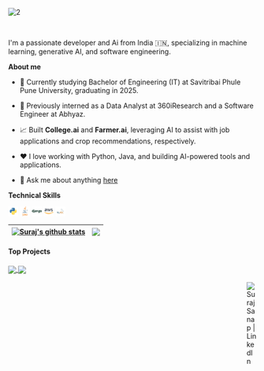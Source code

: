 
![2](https://github.com/user-attachments/assets/f36650f8-5da3-4799-ade3-9a5b9df9ff5e)




<br />

I'm a passionate developer and Ai from India 🇮🇳, specializing in machine learning, generative AI, and software engineering.

**About me**

- 💼 Currently studying Bachelor of Engineering (IT) at Savitribai Phule Pune University, graduating in 2025.
  
- 🌱 Previously interned as a Data Analyst at 360iResearch and a Software Engineer at Abhyaz.

- 📈 Built **College.ai** and **Farmer.ai**, leveraging AI to assist with job applications and crop recommendations, respectively.

- ❤️ I love working with Python, Java, and building AI-powered tools and applications.

- 💬 Ask me about anything [here](https://github.com/SurajSanap/SurajSanap/issues)

**Technical Skills**

<code><img height="20" alt="python" src="https://raw.githubusercontent.com/github/explore/master/topics/python/python.png"></code>
<code><img height="20" alt="java" src="https://raw.githubusercontent.com/github/explore/master/topics/java/java.png"></code>
<code><img height="20" alt="django" src="https://raw.githubusercontent.com/github/explore/master/topics/django/django.png"></code>
<code><img height="20" alt="aws" src="https://raw.githubusercontent.com/github/explore/master/topics/aws/aws.png"></code>
<code><img height="20" alt="mysql" src="https://raw.githubusercontent.com/github/explore/master/topics/mysql/mysql.png"></code>

| <a href="https://github.com/SurajSanap/github-readme-stats"><img align="center" src="https://github-readme-stats.vercel.app/api?username=SurajSanap&show_icons=true&include_all_commits=true&theme=buefy&hide_border=true" alt="Suraj's github stats" /></a> | <a href="https://github.com/SurajSanap/github-readme-stats"><img align="center" src="https://github-readme-stats.vercel.app/api/top-langs/?username=SurajSanap&layout=compact&theme=buefy&hide_border=true" /></a> |
| ------------- | ------------- |

#### Top Projects

<a href="https://github.com/SurajSanap/College.ai-main">
  <img align="center" src="https://github-readme-stats.vercel.app/api/pin/?username=SurajSanap&repo=College.ai-main&theme=buefy" />
</a>
<a href="https://github.com/SurajSanap/Farmer.ai">
  <img align="center" src="https://github-readme-stats.vercel.app/api/pin/?username=SurajSanap&repo=Farmer.ai&theme=buefy" />
</a>

<br />
<br />


<a href="https://www.linkedin.com/in/surajsanap01">

  <img align="right" alt="Suraj Sanap | LinkedIn" width="20px" src="https://bit.ly/48JipJi" />
</a> 

